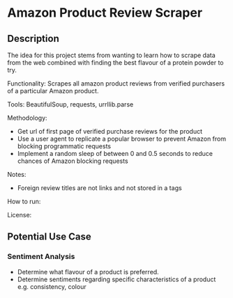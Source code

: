 # Amazon Product Review Scraper

## Description

The idea for this project stems from wanting to learn how to scrape data from the web combined with finding the best flavour of a protein powder to try.

Functionality: Scrapes all amazon product reviews from verified purchasers of a particular Amazon product.

Tools: BeautifulSoup, requests, urrllib.parse

Methodology:

* Get url of first page of verified purchase reviews for the product
* Use a user agent to replicate a popular browser to prevent Amazon from blocking programmatic requests
* Implement a random sleep of between 0 and 0.5 seconds to reduce chances of Amazon blocking requests

Notes:

* Foreign review titles are not links and not stored in a tags

How to run:

License:

## Potential Use Case

### Sentiment Analysis

- Determine what flavour of a product is preferred.
- Determine sentiments regarding specific characteristics of a product e.g. consistency, colour


